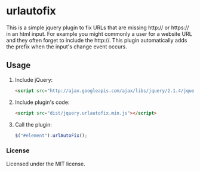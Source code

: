 # urlautofix

This is a simple jquery plugin to fix URLs that are missing http:// or https:// in an html input. 
For example you might commonly a user for a website URL and they often forget to include the http://. This plugin
automatically adds the prefix when the input's change event occurs.

## Usage

1. Include jQuery:

	```html
	<script src="http://ajax.googleapis.com/ajax/libs/jquery/2.1.4/jquery.min.js"></script>
	```

2. Include plugin's code:

	```html
	<script src="dist/jquery.urlautofix.min.js"></script>
	```

3. Call the plugin:

	```javascript
	$("#element").urlAutoFix();
	```

### License 

Licensed under the MIT license.





